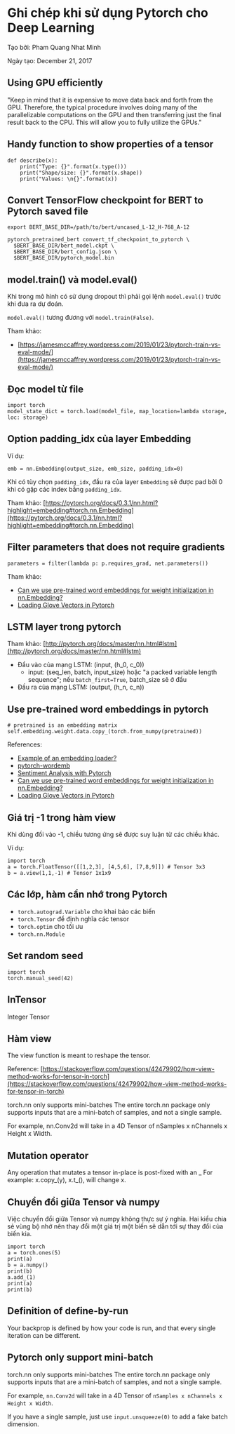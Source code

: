 # Ghi chép khi sử dụng Pytorch cho Deep Learning

Tạo bởi: Pham Quang Nhat Minh

Ngày tạo: December 21, 2017

## Using GPU efficiently

"Keep in mind that it is expensive to move data back and forth from the GPU. Therefore, the typical procedure involves doing many of the parallelizable computations on the GPU and then transferring just the final result back to the CPU. This will allow you to fully utilize the GPUs."


## Handy function to show properties of a tensor

```
def describe(x):
    print("Type: {}".format(x.type()))
    print("Shape/size: {}".format(x.shape))
    print("Values: \n{}".format(x))
```

## Convert TensorFlow checkpoint for BERT to Pytorch saved file

```
export BERT_BASE_DIR=/path/to/bert/uncased_L-12_H-768_A-12

pytorch_pretrained_bert convert_tf_checkpoint_to_pytorch \
  $BERT_BASE_DIR/bert_model.ckpt \
  $BERT_BASE_DIR/bert_config.json \
  $BERT_BASE_DIR/pytorch_model.bin
```

## model.train() và model.eval()

Khi trong mô hình có sử dụng dropout thì phải gọi lệnh `model.eval()` trước khi đưa ra dự đoán.

`model.eval()` tương đương với `model.train(False)`.

Tham khảo: 

- [https://jamesmccaffrey.wordpress.com/2019/01/23/pytorch-train-vs-eval-mode/](https://jamesmccaffrey.wordpress.com/2019/01/23/pytorch-train-vs-eval-mode/)

## Đọc model từ file

```
import torch
model_state_dict = torch.load(model_file, map_location=lambda storage, loc: storage)
```

## Option padding_idx của layer Embedding

Ví dụ:

```
emb = nn.Embedding(output_size, emb_size, padding_idx=0)
```

Khi có tùy chọn `padding_idx`, đầu ra của layer `Embedding` sẽ được pad bởi 0 khi có gặp các index bằng `padding_idx`.

Tham khảo: [https://pytorch.org/docs/0.3.1/nn.html?highlight=embedding#torch.nn.Embedding](https://pytorch.org/docs/0.3.1/nn.html?highlight=embedding#torch.nn.Embedding)


## Filter parameters that does not require gradients

`parameters = filter(lambda p: p.requires_grad, net.parameters())`

Tham khảo: 

- [Can we use pre-trained word embeddings for weight initialization in nn.Embedding?](https://discuss.pytorch.org/t/can-we-use-pre-trained-word-embeddings-for-weight-initialization-in-nn-embedding/1222)
- [Loading Glove Vectors in Pytorch](https://github.com/A-Jacobson/CNN_Sentence_Classification/blob/master/WordVectors.ipynb)

## LSTM layer trong pytorch 

Tham khảo: [http://pytorch.org/docs/master/nn.html#lstm](http://pytorch.org/docs/master/nn.html#lstm)

- Đầu vào của mạng LSTM: (input, (h_0, c_0))
    + input: (seq_len, batch, input_size) hoặc "a packed variable length sequence"; nếu ```batch_first=True```, batch_size sẽ ở đầu
- Đầu ra của mạng LSTM: (output, (h_n, c_n))

## Use pre-trained word embeddings in pytorch

```
# pretrained is an embedding matrix
self.embedding.weight.data.copy_(torch.from_numpy(pretrained))
```

References:

- [Example of an embedding loader?](https://github.com/pytorch/text/issues/30)
- [pytorch-wordemb](https://github.com/iamalbert/pytorch-wordemb)
- [Sentiment Analysis with Pytorch](https://github.com/vanzytay/pytorch_sentiment_rnn)
- [Can we use pre-trained word embeddings for weight initialization in nn.Embedding?](https://discuss.pytorch.org/t/can-we-use-pre-trained-word-embeddings-for-weight-initialization-in-nn-embedding/1222)
- [Loading Glove Vectors in Pytorch](https://github.com/A-Jacobson/CNN_Sentence_Classification/blob/master/WordVectors.ipynb)

## Giá trị -1 trong hàm view

Khi dùng đối vào -1, chiều tương ứng sẽ được suy luận từ các chiều khác.

Ví dụ:

```
import torch
a = torch.FloatTensor([[1,2,3], [4,5,6], [7,8,9]]) # Tensor 3x3
b = a.view(1,1,-1) # Tensor 1x1x9
```

## Các lớp, hàm cần nhớ trong Pytorch

- ```torch.autograd.Variable``` cho khai báo các biến
- ```torch.Tensor``` để định nghĩa các tensor
- ```torch.optim``` cho tối ưu
- ```torch.nn.Module```

## Set random seed

```
import torch
torch.manual_seed(42)
```

## InTensor

Integer Tensor

## Hàm view

The view function is meant to reshape the tensor. 

Reference: [https://stackoverflow.com/questions/42479902/how-view-method-works-for-tensor-in-torch](https://stackoverflow.com/questions/42479902/how-view-method-works-for-tensor-in-torch)

torch.nn only supports mini-batches The entire torch.nn package only supports inputs that are a mini-batch of samples, and not a single sample.

For example, nn.Conv2d will take in a 4D Tensor of nSamples x nChannels x Height x Width.

## Mutation operator

Any operation that mutates a tensor in-place is post-fixed with an _ For example: x.copy_(y), x.t_(), will change x.

## Chuyển đổi giữa Tensor và numpy

Việc chuyển đổi giữa Tensor và numpy không thực sự ý nghĩa. Hai kiểu chia sẻ
vùng bộ nhớ nên thay đổi một giá trị một biến sẽ dẫn tới sự thay đổi của biến kia.

```
import torch
a = torch.ones(5)
print(a)
b = a.numpy()
print(b)
a.add_(1)
print(a)
print(b)
```

## Definition of define-by-run

Your backprop is defined by how your code is run, and that every single iteration can be different.

## Pytorch only support mini-batch

torch.nn only supports mini-batches The entire torch.nn package only supports inputs that are a mini-batch of samples, and not a single sample.

For example, ```nn.Conv2d``` will take in a 4D Tensor of ```nSamples x nChannels x Height x Width```.

If you have a single sample, just use ```input.unsqueeze(0)``` to add a fake batch dimension.
